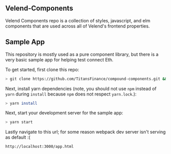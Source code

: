 ## Velend-Components

Velend Components repo is a collection of styles, javascript, and elm components that are used across all of Velend's frontend properties.

## Sample App

This repository is mostly used as a pure component library, but there is a very basic sample app for helping test connect Eth.

To get started, first clone this repo:

```bash
> git clone https://github.com/TitansFinance/compound-components.git && cd velend-components
```

Next, install yarn dependencies (note, you should not use `npm` instead of `yarn` during `install` because `npm` does not respect `yarn.lock`.):

```bash
> yarn install
```

Next, start your development server for the sample app:

```bash
> yarn start
```

Lastly navigate to this url; for some reason webpack dev server isn't serving as default :(

```
http://localhost:3000/app.html
```
